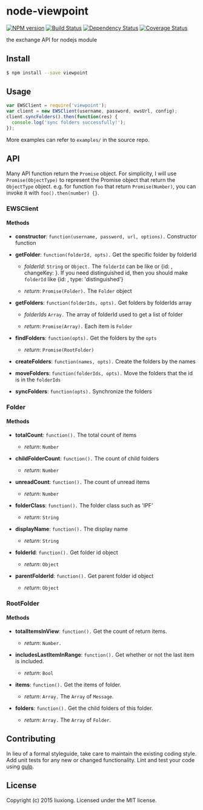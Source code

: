 # node-viewpoint
[![NPM version][npm-image]][npm-url] [![Build Status][travis-image]][travis-url] [![Dependency Status][daviddm-image]][daviddm-url] [![Coverage Status][coveralls-image]][coveralls-url]

the exchange API for nodejs module


## Install

```bash
$ npm install --save viewpoint
```


## Usage

```javascript
var EWSClient = require('viewpoint');
var client = new EWSClient(username, password, ewsUrl, config);
client.syncFolders().then(function(res) {
  console.log('sync folders successfully!');
});
```

More examples can refer to `examples/` in the source repo.

## API

Many API function return the `Promise` object. For simplicity, I will use `Promise(ObjectType)` to represent the Promise object that return the `ObjectType` object. e.g. for function `foo` that return `Promise(Number)`, you can invoke it with
`foo().then(number) {}`.

### EWSClient

#### Methods

* **constructor**: `function(username, password, url, options).` Constructor function

* **getFolder**: `function(folderId, opts).` Get the specific folder by folderId

  * *folderId*: `String` or `Object.` The `folderId` can be like <id> or {id: <id>, changeKey: <key>}. If you need distinguished id, then you should make `folderId` like {id: <id>, type: 'distinguished'}

  * *return*: `Promise(Folder).` The `Folder` object

* **getFolders**: `function(folderIds, opts).` Get folders by folderIds array

  * *folderIds* `Array.` The array of folderId used to get a list of folder

  * *return*: `Promise(Array).` Each item is `Folder`

* **findFolders**: `function(opts).` Get the folders by the `opts`

  * *return*: `Promise(RootFolder)`

* **createFolders**: `function(names, opts).` Create the folders by the names

* **moveFolders**: `function(folderIds, opts).` Move the folders that the id is in the `folderIds`

* **syncFolders**: `function(opts).` Synchronize the folders

### Folder

#### Methods

* **totalCount**: `function().` The total count of items

  * *return*: `Number`

* **childFolderCount**: `function().` The count of child folders

  * *return*: `Number`

* **unreadCount**: `function().` The count of unread items

  * *return*: `Number`

* **folderClass**: `function().` The folder class such as 'IPF'

  * *return*: `String`

* **displayName**: `function().` The display name

  * *return*: `String`

* **folderId**: `function().` Get folder id object

  * *return*: `Object`

* **parentFolderId**: `function().` Get parent folder id object

  * *return*: `Object`

### RootFolder

#### Methods

* **totalItemsInView**: `function().` Get the count of return items.

  * *return*: `Number.`

* **includesLastItemInRange**: `function().` Get whether or not the last item is included.

  * *return*: `Bool`

* **items**: `function().` Get the items of folder.

  * *return*: `Array.` The `Array` of `Message`.

* **folders**: `function().` Get the child folders of this folder.

  * *return*: `Array.` The `Array` of `Folder`.

## Contributing

In lieu of a formal styleguide, take care to maintain the existing coding style. Add unit tests for any new or changed functionality. Lint and test your code using [gulp](http://gulpjs.com/).


## License

Copyright (c) 2015 liuxiong. Licensed under the MIT license.



[npm-url]: https://npmjs.org/package/node-viewpoint
[npm-image]: https://badge.fury.io/js/node-viewpoint.svg
[travis-url]: https://travis-ci.org/liuxiong332/node-viewpoint
[travis-image]: https://travis-ci.org/liuxiong332/node-viewpoint.svg?branch=master
[daviddm-url]: https://david-dm.org/liuxiong332/node-viewpoint
[daviddm-image]: https://david-dm.org/liuxiong332/node-viewpoint.svg?theme=shields.io
[coveralls-url]: https://coveralls.io/r/liuxiong332/node-viewpoint
[coveralls-image]: https://coveralls.io/repos/liuxiong332/node-viewpoint/badge.png

